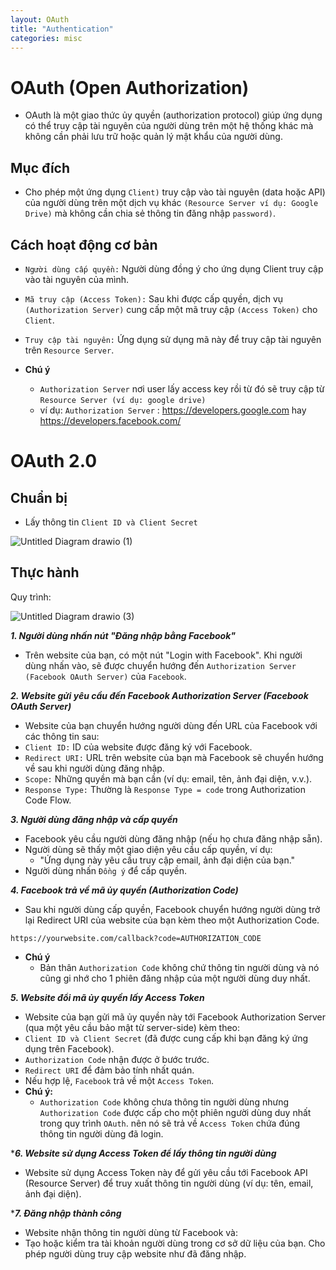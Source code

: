 ```yaml
---
layout: OAuth
title: "Authentication"
categories: misc
---
```


# OAuth (Open Authorization)

- OAuth là một giao thức ủy quyền (authorization protocol) giúp ứng dụng có thể truy cập tài nguyên của người dùng trên một hệ thống khác mà không cần phải lưu trữ hoặc quản lý mật khẩu của người dùng.

## Mục đích

- Cho phép một ứng dụng `Client)` truy cập vào tài nguyên (data hoặc API) của người dùng trên một dịch vụ khác `(Resource Server ví dụ: Google Drive)` mà không cần chia sẻ thông tin đăng nhập `password)`.

## Cách hoạt động cơ bản

- `Người dùng cấp quyền:` Người dùng đồng ý cho ứng dụng Client truy cập vào tài nguyên của mình.
- `Mã truy cập (Access Token):` Sau khi được cấp quyền, dịch vụ `(Authorization Server)` cung cấp một mã truy cập `(Access Token)` cho `Client`.
- `Truy cập tài nguyên:` Ứng dụng sử dụng mã này để truy cập tài nguyên trên `Resource Server`.

- **Chú ý**
  - `Authorization Server` nơi user lấy access key rồi từ đó sẽ truy cập từ `Resource Server (ví dụ: google drive)`
  - ví dụ: `Authorization Server` : https://developers.google.com hay https://developers.facebook.com/

# OAuth 2.0

## Chuẩn bị

- Lấy thông tin `Client ID và Client Secret`

![Untitled Diagram drawio (1)](https://github.com/user-attachments/assets/cb0959e4-7bb6-4025-bbf4-924d06e8f944)

## Thực hành

Quy trình:

![Untitled Diagram drawio (3)](https://github.com/user-attachments/assets/2860c0e1-9729-4ab6-8e02-f21605d9ac17)

**_1. Người dùng nhấn nút "Đăng nhập bằng Facebook"_**

- Trên website của bạn, có một nút "Login with Facebook". Khi người dùng nhấn vào, sẽ được chuyển hướng đến `Authorization Server (Facebook OAuth Server)` của `Facebook`.

**_2. Website gửi yêu cầu đến Facebook Authorization Server (Facebook OAuth Server)_**

- Website của bạn chuyển hướng người dùng đến URL của Facebook với các thông tin sau:
- `Client ID:` ID của website được đăng ký với Facebook.
- `Redirect URI:` URL trên website của bạn mà Facebook sẽ chuyển hướng về sau khi người dùng đăng nhập.
- `Scope:` Những quyền mà bạn cần (ví dụ: email, tên, ảnh đại diện, v.v.).
- `Response Type:` Thường là `Response Type = code` trong Authorization Code Flow.

**_3. Người dùng đăng nhập và cấp quyền_**

- Facebook yêu cầu người dùng đăng nhập (nếu họ chưa đăng nhập sẵn).
- Người dùng sẽ thấy một giao diện yêu cầu cấp quyền, ví dụ:
  - "Ứng dụng này yêu cầu truy cập email, ảnh đại diện của bạn."
- Người dùng nhấn `Đồng ý` để cấp quyền.

**_4. Facebook trả về mã ủy quyền (Authorization Code)_**

- Sau khi người dùng cấp quyền, Facebook chuyển hướng người dùng trở lại Redirect URI của website của bạn kèm theo một Authorization Code.

```
https://yourwebsite.com/callback?code=AUTHORIZATION_CODE
```

- **Chú ý**
  - Bản thân `Authorization Code` không chứ thông tin người dùng và nó cũng gi nhớ cho 1 phiên đăng nhập của một người dùng duy nhất.

**_5. Website đổi mã ủy quyền lấy Access Token_**

- Website của bạn gửi mã ủy quyền này tới Facebook Authorization Server (qua một yêu cầu bảo mật từ server-side) kèm theo:
- `Client ID và Client Secret` (đã được cung cấp khi bạn đăng ký ứng dụng trên Facebook).
- `Authorization Code` nhận được ở bước trước.
- `Redirect URI` để đảm bảo tính nhất quán.
- Nếu hợp lệ, `Facebook` trả về một `Access Token`.
- **Chú ý:**
  - `Authorization Code` không chưa thông tin người dùng nhưng `Authorization Code` được cấp cho một phiên người dùng duy nhất trong quy trình `OAuth`. nên nó sẽ trả về `Access Token` chứa đúng thông tin người dùng đã login.

\***_6. Website sử dụng Access Token để lấy thông tin người dùng_**

- Website sử dụng Access Token này để gửi yêu cầu tới Facebook API (Resource Server) để truy xuất thông tin người dùng (ví dụ: tên, email, ảnh đại diện).

\***_7. Đăng nhập thành công_**

- Website nhận thông tin người dùng từ Facebook và:
- Tạo hoặc kiểm tra tài khoản người dùng trong cơ sở dữ liệu của bạn.
  Cho phép người dùng truy cập website như đã đăng nhập.
